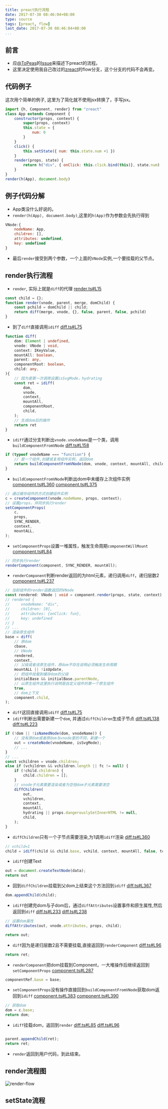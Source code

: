 ```yaml
---
title: preact执行流程
date: 2017-07-30 08:46:04+08:00
type: source
tags: [preact, flow]
last_date: 2017-07-30 08:46:04+08:00
...
```


## 前言
- 应[@ToPeas](https://github.com/ToPeas)的[Issue](https://github.com/zeromake/zreact#1)来描述下preact的流程。
- 这里决定使用我自己改过的[zreact](https://github.com/zeromake/zreact/tree/flow)的flow分支，这个分支的代码不会再变。

## 代码例子
这次用个简单的例子, 这里为了简化就不使用jsx转换了，手写jsx。
``` javascript
import {h, Component, render} from "zreact"
class App extends Component {
    constructor(props, context) {
        super(props, context)
        this.state = {
            num: 0
        }
    }
    click() {
        this.setState({ num: this.state.num +1 })
    }
    render(props, state) {
        return h("div", { onClick: this.click.bind(this)}, state.num)
    }
}
render(h(App), document.body)
```

## 例子代码分解

- App类没什么好说的。
- `render(h(App), document.body)`,这里的`h(App)`作为参数会先执行得到
``` javascript
VNode:{
    nodeName: App,
    children: [],
    attributes: undefined,
    key: undefined
}
```
- 最后`render`接受到两个参数，一个上面的`VNode`实例,一个要挂载的父节点。

## render执行流程
- `render`, 实际上就是`diff`的代理
[render.ts#L15](https://github.com/zeromake/zreact/blob/flow/src/render.ts#L15)
``` javascript
const child = {};
function render(vnode, parent, merge, domChild) {
    const pchild = domChild || child;
    return diff(merge, vnode, {}, false, parent, false, pchild)
}
```
- 到了`diff`直接调用`idiff`
[diff.ts#L75](https://github.com/zeromake/zreact/blob/flow/src/vdom/diff.ts#L75)
``` typescript
function diff(
    dom: Element | undefined,
    vnode: VNode | void,
    context: IKeyValue,
    mountAll: boolean,
    parent: any,
    componentRoot: boolean,
    child: any,
){
    // 因为是第一次调用设置isSvgMode，hydrating
    const ret = idiff(
        dom,
        vnode,
        context,
        mountAll,
        componentRoot,
        child,
    );
    // 生成dom后的操作
    return ret
}
```
- `idiff`通过分支判断出`vnode.vnodeName`是一个类，调用`buildComponentFromVNode`
[diff.ts#L158](https://github.com/zeromake/zreact/blob/flow/src/vdom/diff.ts#L158)
``` typescript
if (typeof vnodeName === "function") {
    // 是一个组件,创建或复用组件实例，返回dom
    return buildComponentFromVNode(dom, vnode, context, mountAll, child);
}
```
- `buildComponentFromVNode`判断出dom中未缓存上次组件实例
[component.ts#L360](https://github.com/zeromake/zreact/blob/flow/src/vdom/component.ts#L360)
[component.ts#L375](https://github.com/zeromake/zreact/blob/flow/src/vdom/component.ts#L375)
``` typescript
// 通过缓存组件的方式创建组件实例
c = createComponent(vnode.nodeName, props, context);
// 设置props，并同步执行render
setComponentProps(
    c,
    props,
    SYNC_RENDER,
    context,
    mountALL,
);
```
- `setComponentProps`设置一堆属性，触发生命周期`componentWillMount`
[component.ts#L84](https://github.com/zeromake/zreact/blob/flow/src/vdom/component.ts#L84)
``` typescript
// 同步执行render
renderComponent(component, SYNC_RENDER, mountAll);
```
- `renderComponent`判断render返回的为html元素，递归调用`diff`，递归层数2
[component.ts#L237](https://github.com/zeromake/zreact/blob/flow/src/vdom/component.ts#L237)
``` typescript
// 当前组件的render函数返回的VNode
const rendered: VNode | void = component.render(props, state, context);
// rendered {
//     vnodeName: "div",
//     children: [0],
//     attributes: {onClick: fun},
//     key: undefined
// }
// ...
// 渲染原生组件
base = diff(
    // 原dom
    cbase,
    // VNode
    rendered,
    context,
    // 父级或者该原生组件，原dom不存在说明必须触发生命周期
    mountALL || !isUpdate,
    // 把组件挂载到缓存dom的父级
    initialBase && initialBase.parentNode,
    // 以原生组件这里执行说明是自定义组件的第一个原生组件
    true,
    // dom上下文
    component.child,
);
```
- `diff`这回直接调用`idiff`
[diff.ts#L75](https://github.com/zeromake/zreact/blob/flow/src/vdom/diff.ts#L75)
- `idiff`判断出需要新建一个`dom`, 并通过`diffChildren`生成子节点
[diff.ts#L138](https://github.com/zeromake/zreact/blob/flow/src/vdom/diff.ts#L138)
[diff.ts#L223](https://github.com/zeromake/zreact/blob/flow/src/vdom/diff.ts#L223)
``` typescript
if (!dom || !isNamedNode(dom, vnodeName)) {
    // 没有原dom或者原dom与vnode里的不同，新建一个
    out = createNode(vnodeName, isSvgMode);
    // ...
}
// ...
const vchildren = vnode.children;
else if (vchildren && vchildren.length || fc != null) {
    if (!child.children) {
        child.children = [];
    }
    // vnode子元素需要渲染或者为空但dom子元素需要清空
    diffChildren(
        out,
        vchildren,
        context,
        mountAll,
        hydrating || props.dangerouslySetInnerHTML != null,
        child,
    );
}
```
- `diffChildren`只有一个子节点需要渲染,为1调用`idiff`渲染
[diff.ts#L360](https://github.com/zeromake/zreact/blob/flow/src/vdom/diff.ts#L360)
``` typescript
// vchild=1
child = idiff(child && child.base, vchild, context, mountAll, false, tchild);
```
- `idiff`创建Text
``` typescript
out = document.createTextNode(data);
return out
```
- 回到`diffChildren`挂载到父dom上结束这个方法回到`idiff`
[diff.ts#L367](https://github.com/zeromake/zreact/blob/flow/src/vdom/diff.ts#L367)
``` typescript
dom.appendChild(child);
```
- `idiff`创建完dom与子dom后，通过`diffAttributes`设置事件和原生属性,然后返回到`diff`
[diff.ts#L233](https://github.com/zeromake/zreact/blob/flow/src/vdom/diff.ts#L233)
[diff.ts#L238](https://github.com/zeromake/zreact/blob/flow/src/vdom/diff.ts#L238)
``` typescript
// 设置dom属性
diffAttributes(out, vnode.attributes, props, child);

return out;
```
- `diff`因为是递归层数2且不需要挂载,直接返回到`renderComponent`
[diff.ts#L96](https://github.com/zeromake/zreact/blob/flow/src/vdom/diff.ts#L96)
``` typescript
return ret;
```
- `renderComponent`把dom挂载到Component，一大堆操作后继续返回到`setComponentProps`
[component.ts#L287](https://github.com/zeromake/zreact/blob/flow/src/vdom/component.ts#L287)
``` typescript
componentRef.base = base;
```
- `setComponentProps`没有操作直接回到`buildComponentFromVNode`获取dom返回到`idiff`
[component.ts#L383](https://github.com/zeromake/zreact/blob/flow/src/vdom/component.ts#L383)
[component.ts#L390](https://github.com/zeromake/zreact/blob/flow/src/vdom/component.ts#L390)
``` typescript
// 获取dom
dom = c.base;
return dom;
```
- `idiff`挂载dom，返回到`render`
[diff.ts#L85](https://github.com/zeromake/zreact/blob/flow/src/vdom/diff.ts#L85)
[diff.ts#L96](https://github.com/zeromake/zreact/blob/flow/src/vdom/diff.ts#L96)
``` typescript

parent.appendChild(ret);
return ret;
```
- `render`返回到用户代码，到此结束。

## render流程图

![render-flow](/public/img/preact-source/render-flow.svg)

## setState流程
